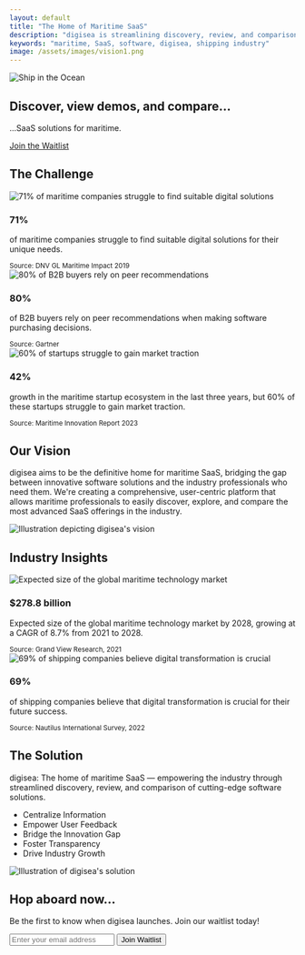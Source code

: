 ```yaml
---
layout: default
title: "The Home of Maritime SaaS"
description: "digisea is streamlining discovery, review, and comparison of maritime SaaS solutions."
keywords: "maritime, SaaS, software, digisea, shipping industry"
image: /assets/images/vision1.png
---
```


<!-- Hero Section -->
<section id="hero">
  <img src="/assets/images/hero-image-large.jpg" 
       srcset="/assets/images/hero-image-small.jpg 600w, 
               /assets/images/hero-image.jpg 1200w, 
               /assets/images/hero-image.jpg 1800w" 
       sizes="(max-width: 600px) 600px, 
              (max-width: 1200px) 1200px, 
              1800px" 
       alt="Ship in the Ocean" class="hero-image">
  <div class="container">
    <h1 class="hero-text">Discover, view demos, and compare...</h1>
    <p class="hero-text">...SaaS solutions for maritime.</p>
    <a href="#waitlist-form" class="cta-button">Join the Waitlist</a>
  </div>
</section>

<!-- Main Content -->
<main>
    <!-- Challenge Section -->
    <section id="challenge">
        <div class="container">
            <h2>The Challenge</h2>
            <div class="stat-grid">
                <div class="stat-card">
                    <img src="{{ '/assets/images/stat1.png' | relative_url }}" alt="71% of maritime companies struggle to find suitable digital solutions" class="stat-icon" />
                    <h3>71%</h3>
                    <p>of maritime companies struggle to find suitable digital solutions for their unique needs.</p>
                    <small>Source: DNV GL Maritime Impact 2019</small>
                </div>
                <div class="stat-card">
                    <img src="{{ '/assets/images/stat2.png' | relative_url }}" alt="80% of B2B buyers rely on peer recommendations" class="stat-icon" />
                    <h3>80%</h3>
                    <p>of B2B buyers rely on peer recommendations when making software purchasing decisions.</p>
                    <small>Source: Gartner</small>
                </div>
                <div class="stat-card">
                    <img src="{{ '/assets/images/stat3.png' | relative_url }}" alt="60% of startups struggle to gain market traction" class="stat-icon" />
                    <h3>42%</h3>
                    <p>growth in the maritime startup ecosystem in the last three years, but 60% of these startups struggle to gain market traction.</p>
                    <small>Source: Maritime Innovation Report 2023</small>
                </div>
            </div>
        </div>
    </section>
    <!-- Vision Section -->
    <section id="vision">
        <div class="container">
            <h2>Our Vision</h2>
            <div class="vision-content">
                <div class="vision-text">
                    <p>digisea aims to be the definitive home for maritime SaaS, bridging the gap between innovative software solutions and the industry professionals who need them. We're creating a comprehensive, user-centric platform that allows maritime professionals to easily discover, explore, and compare the most advanced SaaS offerings in the industry.</p>
                </div>
                <div class="vision-image">
                    <img src="{{ '/assets/images/vision1.png' | relative_url }}" alt="Illustration depicting digisea's vision" />
                </div>
            </div>
        </div>
    </section>
    <!-- Industry Insights Section -->
    <section id="insights">
        <div class="container">
            <h2>Industry Insights</h2>
            <div class="insight-grid">
                <div class="insight-card">
                    <img src="{{ '/assets/images/insight1.png' | relative_url }}" alt="Expected size of the global maritime technology market" class="insight-icon" />
                    <h3>$278.8 billion</h3>
                    <p>Expected size of the global maritime technology market by 2028, growing at a CAGR of 8.7% from 2021 to 2028.</p>
                    <small>Source: Grand View Research, 2021</small>
                </div>
                <div class="insight-card">
                    <img src="{{ '/assets/images/insight2.png' | relative_url }}" alt="69% of shipping companies believe digital transformation is crucial" class="insight-icon" />
                    <h3>69%</h3>
                    <p>of shipping companies believe that digital transformation is crucial for their future success.</p>
                    <small>Source: Nautilus International Survey, 2022</small>
                </div>
            </div>
        </div>
    </section>
    <!-- Solution Section -->
    <section id="solution">
        <div class="container">
            <h2>The Solution</h2>
            <div class="solution-content reverse">
                <div class="solution-text">
                    <p>digisea: The home of maritime SaaS — empowering the industry through streamlined discovery, review, and comparison of cutting-edge software solutions.</p>
                    <ul class="feature-list">
                        <li>Centralize Information</li>
                        <li>Empower User Feedback</li>
                        <li>Bridge the Innovation Gap</li>
                        <li>Foster Transparency</li>
                        <li>Drive Industry Growth</li>
                    </ul>
                </div>
                <div class="solution-image">
                    <img src="{{ '/assets/images/solution1.png' | relative_url }}" alt="Illustration of digisea's solution" />
                </div>
            </div>
        </div>
    </section>
    <!-- Waitlist Form Section -->
    <section id="waitlist-form">
        <div class="container">
            <h2>Hop aboard now...</h2>
            <p>Be the first to know when digisea launches. Join our waitlist today!</p>
            <form id="signup-form" action="https://docs.google.com/forms/d/e/1FAIpQLSd4XLS3GaJ1BfBnubuOQs6yFrV_i00HP-w6_TChNXnruLateg/formResponse" method="POST" target="hidden_iframe" onsubmit="window.submitted=true;">
                <input type="email" name="entry.1719579522" placeholder="Enter your email address" required>
                <button type="submit" class="form button">Join Waitlist</button>
            </form>
            <iframe name="hidden_iframe" id="hidden_iframe" style="display:none;" onload="if(window.submitted) { window.formSubmissionSuccess(); }"></iframe>
            <p id="message"></p>
        </div>
    </section>
</main>
